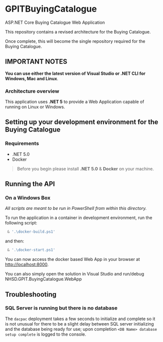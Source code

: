 # GPITBuyingCatalogue
ASP.NET Core Buying Catalogue Web Application 

This repository contains a revised architecture for the Buying Catalogue.

Once complete, this will become the single repository required for the Buying Catalogue.

## IMPORTANT NOTES

**You can use either the latest version of Visual Studio or .NET CLI for Windows, Mac and Linux**.

### Architecture overview

This application uses **.NET 5** to provide a Web Application capable of running on Linux or Windows.


## Setting up your development environment for the Buying Catalogue

### Requirements

- .NET 5.0
- Docker

> Before you begin please install **.NET 5.0** & **Docker** on your machine.

## Running the API

### On a Windows Box

*All scripts are meant to be run in PowerShell from within this directory.*

To run the application in a container in development environment, run the following script:

```powershell
 & '.\docker-build.ps1'
```
and then:

```powershell
 & '.\docker-start.ps1'
```

You can now access the docker based Web App in your browser at <http://localhost:8000>.

You can also simply open the solution in Visual Studio and run/debug NHSD.GPIT.BuyingCatalogue.WebApp


## Troubleshooting

### SQL Server is running but there is no database

The `dacpac` deployment takes a few seconds to initialize and complete so it is not unusual for there to be a slight delay between SQL server initializing and the database being ready for use; upon completion `<DB Name> database setup complete` is logged to the console.

